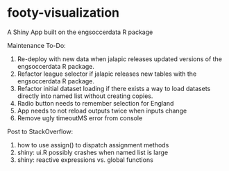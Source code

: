 # footy-visualization
A Shiny App built on the engsoccerdata R package

Maintenance To-Do:
1. Re-deploy with new data when jalapic releases updated versions of the engsoccerdata R package.
2. Refactor league selector if jalapic releases new tables with the engsoccerdata R package.
3. Refactor initial dataset loading if there exists a way to load datasets directly into named list without creating copies.
4. Radio button needs to remember selection for England
5. App needs to not reload outputs twice when inputs change
6. Remove ugly timeoutMS error from console

Post to StackOverflow:
1. how to use assign() to dispatch assignment methods
2. shiny: ui.R possibly crashes when named list is large
3. shiny: reactive expressions vs. global functions